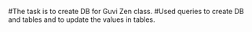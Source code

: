 #The task is to create DB for Guvi Zen class. 
#Used queries to create DB and tables and to update the values in tables.
